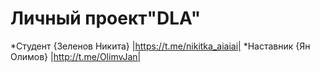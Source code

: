 # Личный проект"DLA"

 *Студент {Зеленов Никита} |https://t.me/nikitka_aiaiai|
 *Наставник {Ян Олимов} |http://t.me/OlimvJan|
